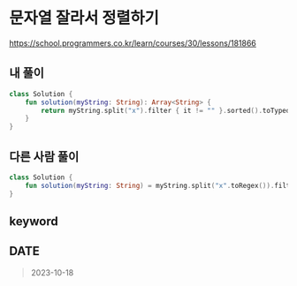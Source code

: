 # 문자열 잘라서 정렬하기

https://school.programmers.co.kr/learn/courses/30/lessons/181866

## 내 풀이

```kt
class Solution {
    fun solution(myString: String): Array<String> {
        return myString.split("x").filter { it != "" }.sorted().toTypedArray()
    }
}
```

## 다른 사람 풀이

```kt
class Solution {
    fun solution(myString: String) = myString.split("x".toRegex()).filter(String::isNotEmpty).sorted()
}
```

## keyword

## DATE

> 2023-10-18
